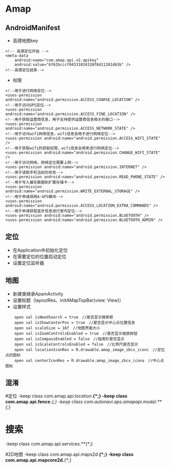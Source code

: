 # Amap

## AndroidManifest
- 高德地图key
```
<!-- 高德定位开始 -->
<meta-data
    android:name="com.amap.api.v2.apikey"
    android:value="6f62bcccf04331024328f8d11201d63b" />
<!--高德定位结束-->
```

- 权限
```
<!--用于进行网络定位-->
<uses-permission android:name="android.permission.ACCESS_COARSE_LOCATION" />
<!--用于访问GPS定位-->
<uses-permission android:name="android.permission.ACCESS_FINE_LOCATION" />
<!--用于获取运营商信息，用于支持提供运营商信息相关的接口-->
<uses-permission android:name="android.permission.ACCESS_NETWORK_STATE" />
<!--用于访问wifi网络信息，wifi信息会用于进行网络定位-->
<uses-permission android:name="android.permission.ACCESS_WIFI_STATE" />
<!--用于获取wifi的获取权限，wifi信息会用来进行网络定位-->
<uses-permission android:name="android.permission.CHANGE_WIFI_STATE" />
<!--用于访问网络，网络定位需要上网-->
<uses-permission android:name="android.permission.INTERNET" />
<!--用于读取手机当前的状态-->
<uses-permission android:name="android.permission.READ_PHONE_STATE" />
<!--用于写入缓存数据到扩展存储卡-->
<uses-permission android:name="android.permission.WRITE_EXTERNAL_STORAGE" />
<!--用于申请调用A-GPS模块-->
<uses-permission android:name="android.permission.ACCESS_LOCATION_EXTRA_COMMANDS" />
<!--用于申请获取蓝牙信息进行室内定位-->
<uses-permission android:name="android.permission.BLUETOOTH" />
<uses-permission android:name="android.permission.BLUETOOTH_ADMIN" />
```


## 定位
- 在Application中初始化定位
- 在需要定位的位置启动定位
- 设置定位监听器

## 地图
- 新建类继承ApamActivity
- 设置标题（layoutRes、initAMapTopBar(view: View)）
- 设置样式
```
    open val isNeedSearch = true　//是否显示搜索框
    open val isShowCenterPos = true　//是否显示中心点位置信息
    open val scaleSize = 16f　//地图界面大小
    open val isZoomControlsEnabled = true　//是否显示缩放按钮
    open val isCompassEnabled = false　//指南针是否显示
    open val isScaleControlsEnabled = false　//比例尺是否显示
    open val locationIconRes = R.drawable.amap_image_zbcx_iconc　//定位点的图标
    open val centerIconRes = R.drawable.amap_image_zbcx_icona　//中心点图标
```

## 混淆
#定位
-keep class com.amap.api.location.**{*;}
-keep class com.amap.api.fence.**{*;}
-keep class com.autonavi.aps.amapapi.model.**{*;}

# 搜索
-keep   class com.amap.api.services.**{*;}

#2D地图
-keep class com.amap.api.maps2d.**{*;}
-keep class com.amap.api.mapcore2d.**{*;}


